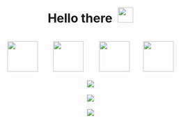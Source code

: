 <div align="center">
  <h1> Hello there &nbsp;<img src="https://media.giphy.com/media/hvRJCLFzcasrR4ia7z/giphy.gif" width="35px"></h1>
  <br/>
  <img
    src="https://cdn.jsdelivr.net/gh/devicons/devicon@latest/icons/html5/html5-plain.svg"
    width="70px"
  />&nbsp;&nbsp;&nbsp;&nbsp;&nbsp;&nbsp;&nbsp;&nbsp;
  <img
    src="https://cdn.jsdelivr.net/gh/devicons/devicon@latest/icons/css3/css3-plain.svg"
    width="70px"
    />&nbsp;&nbsp;&nbsp;&nbsp;&nbsp;&nbsp;&nbsp;&nbsp;
  <img
    src="https://cdn.jsdelivr.net/gh/devicons/devicon@latest/icons/javascript/javascript-original.svg"
    width="70px"
  />&nbsp;&nbsp;&nbsp;&nbsp;&nbsp;&nbsp;&nbsp;&nbsp;<img
    src="https://cdn.jsdelivr.net/gh/devicons/devicon@latest/icons/git/git-original.svg"
    width="70px"
  />
  <br />
  <br />
  <img
    src="https://github-readme-stats.vercel.app/api?username=hulchenko&show_icons=true&theme=react&&hide_border=true"
  />
  <br />
  <br />
  <img
    src="https://github-readme-streak-stats.herokuapp.com/?user=hulchenko&&theme=react&&hide_border=true"
  />
 <br />
  <br />
         <img
    src="https://github-readme-stats.vercel.app/api/top-langs/?username=hulchenko&layout=compact&&theme=react&&hide_border=true"
  />
</div>
<!--
<img
    src="https://cdn.jsdelivr.net/gh/devicons/devicon@latest/icons/react/react-original.svg"
    width="70px"
  />&nbsp;&nbsp;&nbsp;&nbsp;&nbsp;&nbsp;&nbsp;&nbsp;
  
  
- 🔭 I’m currently working on ...
- 🌱 I’m currently learning ...
- 👯 I’m looking to collaborate on ...
- 🤔 I’m looking for help with ...
- 💬 Ask me about ...
- 📫 How to reach me: ...
- 😄 Pronouns: ...
- ⚡ Fun fact: ...
-->
